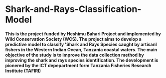 # Shark-and-Rays-Classification-Model
#### This is the project funded by Heshimu Bahari Project and implemented by Wild Conservation Society (WCS). The project aims to develop a predictive model to classify 'Shark and Rays Species caught by artisanl fishers in the Western Indian Ocean, Tanzania coastal waters. The main objective of the study is to improve the data collection method by improving the shark and rays species identification. The development is pionered by the ICT depepartment form Tanzania Fisheries Research Institute (TAFIRI)

